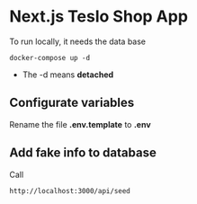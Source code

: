 # Next.js Teslo Shop App

To run locally, it needs the data base

```
docker-compose up -d
```

- The -d means **detached**

## Configurate variables

Rename the file **.env.template** to **.env**

## Add fake info to database

Call

```
http://localhost:3000/api/seed
```
